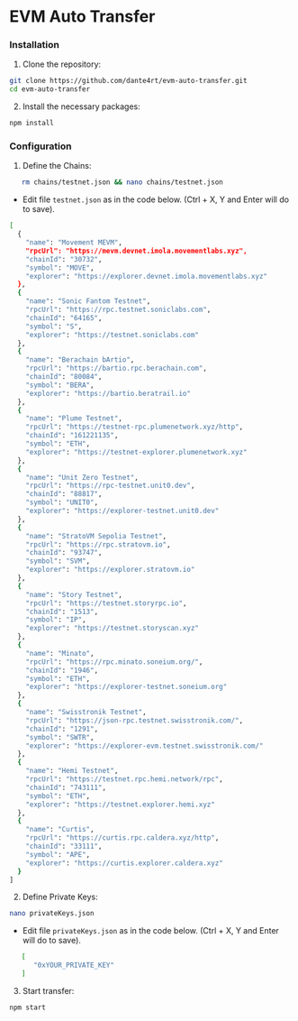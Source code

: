 # EVM Auto Transfer
### Installation
1. Clone the repository:
```bash
git clone https://github.com/dante4rt/evm-auto-transfer.git
cd evm-auto-transfer
```
2. Install the necessary packages:
```bash
npm install
```
### Configuration
1. Define the Chains:
```bash
   rm chains/testnet.json && nano chains/testnet.json
```
- Edit file `testnet.json` as in the code below. (Ctrl + X, Y and Enter will do to save).    
```bash
[
  {
    "name": "Movement MEVM",
    "rpcUrl": "https://mevm.devnet.imola.movementlabs.xyz",
    "chainId": "30732",
    "symbol": "MOVE",
    "explorer": "https://explorer.devnet.imola.movementlabs.xyz"
  },
  {
    "name": "Sonic Fantom Testnet",
    "rpcUrl": "https://rpc.testnet.soniclabs.com",
    "chainId": "64165",
    "symbol": "S",
    "explorer": "https://testnet.soniclabs.com"
  },
  {
    "name": "Berachain bArtio",
    "rpcUrl": "https://bartio.rpc.berachain.com",
    "chainId": "80084",
    "symbol": "BERA",
    "explorer": "https://bartio.beratrail.io"
  },
  {
    "name": "Plume Testnet",
    "rpcUrl": "https://testnet-rpc.plumenetwork.xyz/http",
    "chainId": "161221135",
    "symbol": "ETH",
    "explorer": "https://testnet-explorer.plumenetwork.xyz"
  },
  {
    "name": "Unit Zero Testnet",
    "rpcUrl": "https://rpc-testnet.unit0.dev",
    "chainId": "88817",
    "symbol": "UNIT0",
    "explorer": "https://explorer-testnet.unit0.dev"
  },
  {
    "name": "StratoVM Sepolia Testnet",
    "rpcUrl": "https://rpc.stratovm.io",
    "chainId": "93747",
    "symbol": "SVM",
    "explorer": "https://explorer.stratovm.io"
  },
  {
    "name": "Story Testnet",
    "rpcUrl": "https://testnet.storyrpc.io",
    "chainId": "1513",
    "symbol": "IP",
    "explorer": "https://testnet.storyscan.xyz"
  },
  {
    "name": "Minato",
    "rpcUrl": "https://rpc.minato.soneium.org/",
    "chainId": "1946",
    "symbol": "ETH",
    "explorer": "https://explorer-testnet.soneium.org"
  },
  {
    "name": "Swisstronik Testnet",
    "rpcUrl": "https://json-rpc.testnet.swisstronik.com/",
    "chainId": "1291",
    "symbol": "SWTR",
    "explorer": "https://explorer-evm.testnet.swisstronik.com/"
  },
  {
    "name": "Hemi Testnet",
    "rpcUrl": "https://testnet.rpc.hemi.network/rpc",
    "chainId": "743111",
    "symbol": "ETH",
    "explorer": "https://testnet.explorer.hemi.xyz"
  },
  {
    "name": "Curtis",
    "rpcUrl": "https://curtis.rpc.caldera.xyz/http",
    "chainId": "33111",
    "symbol": "APE",
    "explorer": "https://curtis.explorer.caldera.xyz"
  }
]
```

2. Define Private Keys:
```bash
nano privateKeys.json
```
- Edit file `privateKeys.json` as in the code below. (Ctrl + X, Y and Enter will do to save).
```bash
   [
      "0xYOUR_PRIVATE_KEY"
   ]
```
3. Start transfer:
```bash
npm start
```


